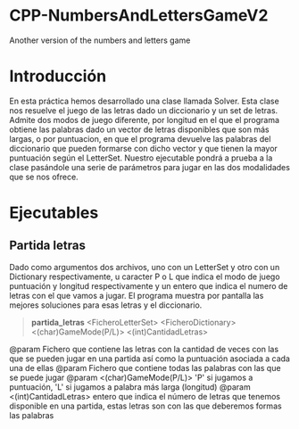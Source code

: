 # CPP-NumbersAndLettersGameV2
Another version of the numbers and letters game

# Introducción
En esta práctica hemos desarrollado una clase llamada Solver.
Esta clase nos resuelve el juego de las letras dado un diccionario y un set de letras.
Admite dos modos de juego diferente, por longitud en el que el programa obtiene las palabras
dado un vector de letras disponibles que son más largas, o por puntuacion, en que el programa
devuelve las palabras del diccionario que pueden formarse con dicho vector y que tienen la mayor
puntuación según el LetterSet. Nuestro ejecutable pondrá a prueba a la clase pasándole una serie
de parámetros para jugar en las dos modalidades que se nos ofrece.

# Ejecutables

## Partida letras

Dado como argumentos dos archivos, uno con un LetterSet y otro con un Dictionary respectivamente,
u caracter P o L que indica el modo de juego puntuación y longitud respectivamente y un entero que
indica el numero de letras con el que vamos a jugar. El programa muestra por pantalla las mejores
soluciones para esas letras y el diccionario.

> __partida_letras__ \<FicheroLetterSet\>  \<FicheroDictionary\> \<(char)GameMode(P/L)\> \<(int)CantidadLetras\>

@param <FicheroLetterSet> Fichero que contiene las letras con la cantidad de veces con las que se pueden jugar en una partida así
como la puntuación asociada a cada una de ellas
@param <FicheroDictionary> Fichero que contiene todas las palabras con las que se puede jugar
@param <(char)GameMode(P/L)> 'P' si jugamos a puntuación, 'L' si jugamos a palabra más larga (longitud)
@param <(int)CantidadLetras> entero que indica el número de letras que tenemos disponible en una partida, estas
letras son con las que deberemos formas las palabras
